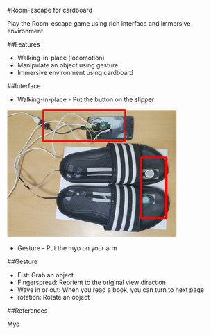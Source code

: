 #Room-escape for cardboard

Play the Room-escape game using rich interface and immersive environment.


##Features

- Walking-in-place (locomotion)
- Manipulate an object using gesture
- Immersive environment using cardboard

##Interface

- Walking-in-place - Put the button on the slipper

![](https://github.com/se0kjun/cardboard-roomescape/blob/master/screenshots/fig1.png?raw=true)

- Gesture - Put the myo on your arm

##Gesture

- Fist: Grab an object
- Fingerspread: Reorient to the original view direction
- Wave in or out: When you read a book, you can turn to next page 
- rotation: Rotate an object 

##References

[Myo](https://www.myo.com/)
